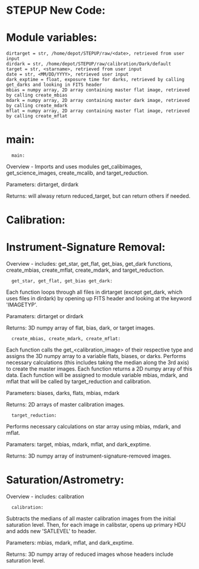 # STEPUP New Code:
  
  # Module variables:
    dirtarget = str, /home/depot/STEPUP/raw/<date>, retrieved from user input
    dirdark = str, /home/depot/STEPUP/raw/calibration/Dark/default
    target = str, <starname>, retrieved from user input
    date = str, <MM/DD/YYYY>, retrieved user input
    dark_exptime = float, exposure time for darks, retrieved by calling get_darks and looking in FITS header
    mbias = numpy array, 2D array containing master flat image, retrieved by calling create_mbias
    mdark = numpy array, 2D array containing master dark image, retrieved by calling create_mdark
    mflat = numpy array, 2D array containing master flat image, retrieved by calling create_mflat

# main:
  
      main:
Overview - Imports and uses modules get_calibimages, get_science_images, create_mcalib, and target_reduction.

Parameters: dirtarget, dirdark

Returns: will alwasy return reduced_target, but can return others if needed.

# Calibration:

  # Instrument-Signature Removal:
Overview - includes: get_star, get_flat, get_bias, get_dark functions, create_mbias, create_mflat, create_mdark, and target_reduction.

      get_star, get_flat, get_bias get_dark:
Each function loops through all files in dirtarget (except get_dark, which uses files in dirdark) by opening up FITS header and looking at the keyword 'IMAGETYP'. 

Paramaters: dirtarget or dirdark 

Returns: 3D numpy array of flat, bias, dark, or target images. 

      create_mbias, create_mdark, create_mflat:
Each function calls the get_<calibration_image> of their respective type and assigns the 3D numpy array to a variable flats, biases, or darks. Performs necessary calculations (this includes taking the median along the 3rd axis) to create the master images. Each function returns a 2D numpy array of this data. Each function will be assigned to module variable mbias, mdark, and mflat that will be called by target_reduction and calibration.

Parameters: biases, darks, flats, mbias, mdark

Returns: 2D arrays of master calibration images.

      target_reduction:
Performs necessary calculations on star array using mbias, mdark, and mflat.

Paramaters: target, mbias, mdark, mflat, and dark_exptime. 

Returns: 3D numpy array of instrument-signature-removed images.

  # Saturation/Astrometry:
Overview - includes: calibration
    
      calibration:
Subtracts the medians of all master calibration images from the initial saturation level. Then, for each image in calibstar, opens up primary HDU and adds new 'SATLEVEL' to header. 

Parameters: mbias, mdark, mflat, and dark_exptime. 

Returns: 3D numpy array of reduced images whose headers include saturation level.
